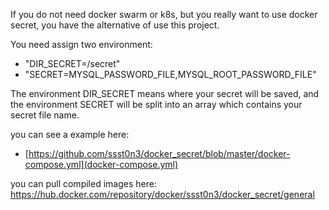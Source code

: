 If you do not need docker swarm or k8s, but you really want to use docker secret, you have the alternative of use this project. 

You need assign two environment:
- "DIR_SECRET=/secret"
- "SECRET=MYSQL_PASSWORD_FILE,MYSQL_ROOT_PASSWORD_FILE"

The environment DIR_SECRET means where your secret will be saved, 
and the environment SECRET will be split into an array which contains your secret file name. 

you can see a example here:
* [https://github.com/ssst0n3/docker_secret/blob/master/docker-compose.yml](docker-compose.yml)

you can pull compiled images here: 
https://hub.docker.com/repository/docker/ssst0n3/docker_secret/general